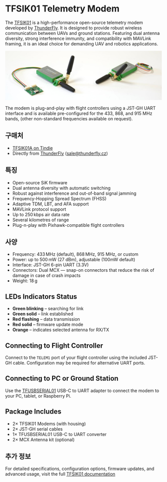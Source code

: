 # TFSIK01 Telemetry Modem

The [TFSIK01](https://docs.thunderfly.cz/avionics/TFSIK01/) is a high-performance open-source telemetry modem developed by [ThunderFly](https://www.thunderfly.cz/).
It is designed to provide robust wireless communication between UAVs and ground stations.
Featuring dual antenna diversity, strong interference immunity, and compatibility with MAVLink framing, it is an ideal choice for demanding UAV and robotics applications.

![TFSIK01 pair with USB-C converter](../../assets/hardware/telemetry/thunderly_tfsik01_pair.jpg)

The modem is plug-and-play with flight controllers using a JST-GH UART interface and is available pre-configured for the 433, 868, and 915 MHz bands, (other non-standard frequencies available on request).

## 구매처

- [TFSIK01A on Tindie](https://www.tindie.com/products/thunderfly/tfsik01-high-performance-uav-telemetry-modem/)
- Directly from [ThunderFly](https://www.thunderfly.cz/contact-us.html) ([sale@thunderfly.cz](mailto:sale@thunderfly.cz))

## 특징

- Open-source SiK firmware
- Dual antenna diversity with automatic switching
- Robust against interference and out-of-band signal jamming
- Frequency-Hopping Spread Spectrum (FHSS)
- Adaptive TDM, LBT, and AFA support
- MAVLink protocol support
- Up to 250 kbps air data rate
- Several kilometres of range
- Plug-n-play with Pixhawk-compatible flight controllers

## 사양

- Frequency: 433 MHz (default), 868 MHz, 915 MHz, or custom
- Power: up to 500 mW (27 dBm), adjustable (100mW default)
- Interface: JST-GH 6-pin UART (3.3V)
- Connectors: Dual MCX — snap-on connectors that reduce the risk of damage in case of crash impacts
- Weight: 18 g

## LEDs Indicators Status

- **Green blinking** – searching for link
- **Green solid** – link established
- **Red flashing** – data transmission
- **Red solid** – firmware update mode
- **Orange** – indicates selected antenna for RX/TX

## Connecting to Flight Controller

Connect to the `TELEM1` port of your flight controller using the included JST-GH cable.
Configuration may be required for alternative UART ports.

## Connecting to PC or Ground Station

Use the [TFUSBSERIAL01](https://docs.thunderfly.cz/avionics/TFUSBSERIAL01/) USB-C to UART adapter to connect the modem to your PC, tablet, or Raspberry Pi.

## Package Includes

- 2× TFSIK01 Modems (with housing)
- 2× JST-GH serial cables
- 1× TFUSBSERIAL01 USB-C to UART converter
- 2× MCX Antenna kit (optional)

## 추가 정보

For detailed specifications, configuration options, firmware updates, and advanced usage, visit the full [TFSIK01 documentation](https://docs.thunderfly.cz/avionics/TFSIK01/)
